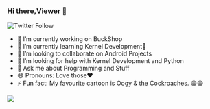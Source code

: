 ### Hi there,Viewer 👋
![Twitter Follow](https://img.shields.io/twitter/follow/banerjees12?style=social)

- 🔭 I’m currently working on BuckShop
- 🌱 I’m currently learning Kernel Development🤔
- 👯 I’m looking to collaborate on Android Projects
- 🤔 I’m looking for help with Kernel Development and Python
- 💬 Ask me about Programming and Stuff
- 😄 Pronouns: Love those❤
- ⚡ Fun fact: My favourite cartoon is Oogy & the Cockroaches. 😁😁

<img src = "https://github-readme-stats.vercel.app/api?username=mr-shrayan&&show_icons=true&title_color=ffffff&icon_color=bb2acf&text_color=daf7dc&bg_color=151515">
